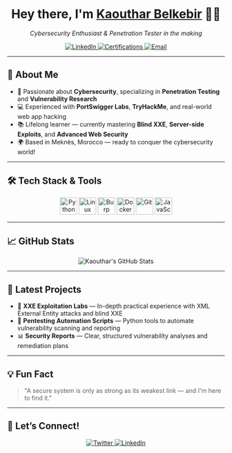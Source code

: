 <!-- Proudly powered by ChatGPT & Kawtar's 🔥 energy -->

<h1 align="center">Hey there, I'm <a href="https://www.linkedin.com/in/kaouthar-belkebir-ab453223b" target="_blank">Kaouthar Belkebir</a> 👩‍💻</h1>
<p align="center">
  <em>Cybersecurity Enthusiast & Penetration Tester in the making</em>
</p>

<p align="center">
  <a href="https://www.linkedin.com/in/kaouthar-belkebir-ab453223b" target="_blank">
    <img alt="LinkedIn" src="https://img.shields.io/badge/LinkedIn-Kaouthar-blue?style=flat-square&logo=linkedin" />
  </a>
  <a href="https://www.credly.com/users/kawtar-belkebir" target="_blank">
    <img alt="Certifications" src="https://img.shields.io/badge/Certifications-🎓-green?style=flat-square" />
  </a>
  <a href="mailto:kaouthar@example.com">
    <img alt="Email" src="https://img.shields.io/badge/Email-kaouthar%40example.com-red?style=flat-square&logo=gmail" />
  </a>
</p>

---

## 🚀 About Me

- 🎯 Passionate about **Cybersecurity**, specializing in **Penetration Testing** and **Vulnerability Research**  
- 💻 Experienced with **PortSwigger Labs**, **TryHackMe**, and real-world web app hacking  
- 📚 Lifelong learner — currently mastering **Blind XXE**, **Server-side Exploits**, and **Advanced Web Security**  
- 🌍 Based in Meknès, Morocco — ready to conquer the cybersecurity world!  

---

## 🛠️ Tech Stack & Tools

<div align="center">
  <img alt="Python" src="https://cdn.jsdelivr.net/gh/devicons/devicon/icons/python/python-original.svg" width="40" height="40" />
  <img alt="Linux" src="https://cdn.jsdelivr.net/gh/devicons/devicon/icons/linux/linux-original.svg" width="40" height="40" />
  <img alt="Burp Suite" src="https://img.icons8.com/color/48/000000/burp-suite.png" width="40" height="40" />
  <img alt="Docker" src="https://cdn.jsdelivr.net/gh/devicons/devicon/icons/docker/docker-original.svg" width="40" height="40" />
  <img alt="Git" src="https://cdn.jsdelivr.net/gh/devicons/devicon/icons/git/git-original.svg" width="40" height="40" />
  <img alt="JavaScript" src="https://cdn.jsdelivr.net/gh/devicons/devicon/icons/javascript/javascript-original.svg" width="40" height="40" />
</div>

---

## 📈 GitHub Stats

<p align="center">
  <img src="https://github-readme-stats.vercel.app/api?username=KaoutharBelkebir&show_icons=true&theme=radical" alt="Kaouthar's GitHub Stats" />
</p>

---

## 🎯 Latest Projects

- 🔐 **XXE Exploitation Labs** — In-depth practical experience with XML External Entity attacks and blind XXE  
- 🧪 **Pentesting Automation Scripts** — Python tools to automate vulnerability scanning and reporting  
- 📊 **Security Reports** — Clear, structured vulnerability analyses and remediation plans  

---

## 💡 Fun Fact

> "A secure system is only as strong as its weakest link — and I'm here to find it."

---

## 🤝 Let’s Connect!

<p align="center">
  <a href="https://twitter.com/kaouthar" target="_blank">
    <img alt="Twitter" src="https://img.shields.io/badge/Twitter-@kaouthar-1DA1F2?style=flat-square&logo=twitter" />
  </a>
  <a href="https://www.linkedin.com/in/kaouthar-belkebir-ab453223b" target="_blank">
    <img alt="LinkedIn" src="https://img.shields.io/badge/LinkedIn-Kaouthar-blue?style=flat-square&logo=linkedin" />
  </a>
</p>
